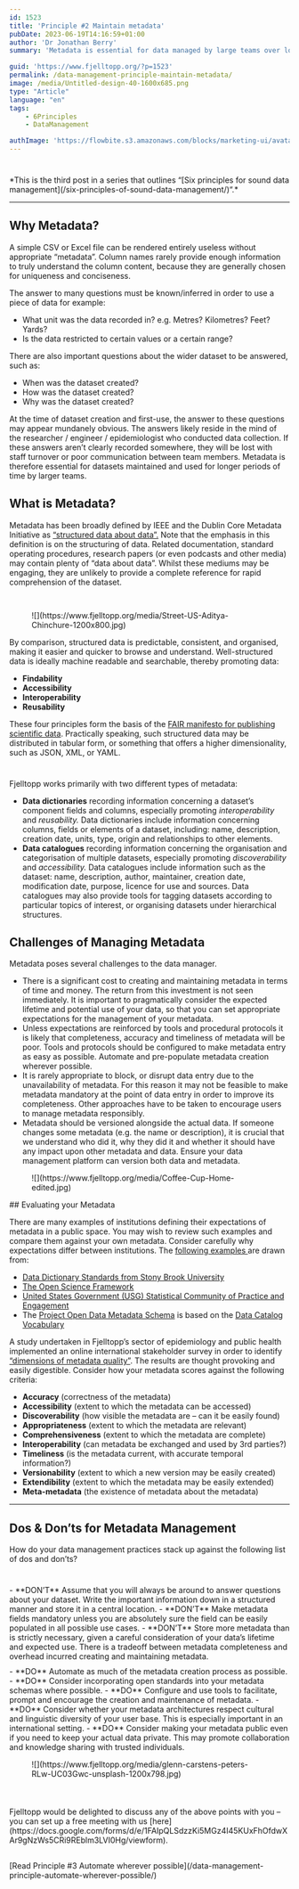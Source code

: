 ```yaml
---
id: 1523
title: 'Principle #2 Maintain metadata'
pubDate: 2023-06-19T14:16:59+01:00
author: 'Dr Jonathan Berry'
summary: 'Metadata is essential for data managed by large teams over long periods. It ensures data is findable and reusable. '

guid: 'https://www.fjelltopp.org/?p=1523'
permalink: /data-management-principle-maintain-metadata/
image: /media/Untitled-design-40-1600x685.png
type: "Article"
language: "en"
tags:
    - 6Principles
    - DataManagement

authImage: 'https://flowbite.s3.amazonaws.com/blocks/marketing-ui/avatars/bonnie-green.png'
---
```


<div aria-hidden="true" class="wp-block-spacer" style="height:25px"></div>*This is the third post in a series that outlines “[Six principles for sound data management](/six-principles-of-sound-data-management/)“.*

---

## Why Metadata?

A simple CSV or Excel file can be rendered entirely useless without appropriate “metadata”. Column names rarely provide enough information to truly understand the column content, because they are generally chosen for uniqueness and conciseness.

The answer to many questions must be known/inferred in order to use a piece of data for example:

- What unit was the data recorded in? e.g. Metres? Kilometres? Feet? Yards?
- Is the data restricted to certain values or a certain range?

There are also important questions about the wider dataset to be answered, such as:

- When was the dataset created?
- How was the dataset created?
- Why was the dataset created?

At the time of dataset creation and first-use, the answer to these questions may appear mundanely obvious. The answers likely reside in the mind of the researcher / engineer / epidemiologist who conducted data collection. If these answers aren’t clearly recorded somewhere, they will be lost with staff turnover or poor communication between team members. Metadata is therefore essential for datasets maintained and used for longer periods of time by larger teams.

## **What is Metadata?**

Metadata has been broadly defined by IEEE and the Dublin Core Metadata Initiative as [“structured data about data”.](https://citeseerx.ist.psu.edu/viewdoc/download?doi=10.1.1.88.5042&rep=rep1&type=pdf) Note that the emphasis in this definition is on the structuring of data. Related documentation, standard operating procedures, research papers (or even podcasts and other media) may contain plenty of “data about data”. Whilst these mediums may be engaging, they are unlikely to provide a complete reference for rapid comprehension of the dataset.

<div aria-hidden="true" class="wp-block-spacer" style="height:15px"></div><div class="wp-block-media-text is-stacked-on-mobile is-image-fill" style="grid-template-columns:44% auto"><figure class="wp-block-media-text__media" style="background-image:url(https://www.fjelltopp.org/media/Street-US-Aditya-Chinchure-1200x800.jpg);background-position:53% 66%">![](https://www.fjelltopp.org/media/Street-US-Aditya-Chinchure-1200x800.jpg)</figure><div class="wp-block-media-text__content">By comparison, structured data is predictable, consistent, and organised, making it easier and quicker to browse and understand. Well-structured data is ideally machine readable and searchable, thereby promoting data:

- **Findability**
- **Accessibility**
- **Interoperability**
- **Reusability**

These four principles form the basis of the [FAIR manifesto for publishing scientific data](https://www.go-fair.org/fair-principles/). Practically speaking, such structured data may be distributed in tabular form, or something that offers a higher dimensionality, such as JSON, XML, or YAML.

</div></div><div aria-hidden="true" class="wp-block-spacer" style="height:25px"></div>Fjelltopp works primarily with two different types of metadata:

- **Data dictionaries** recording information concerning a dataset’s component fields and columns, especially promoting *interoperability* and *reusability.* Data dictionaries include information concerning columns, fields or elements of a dataset, including: name, description, creation date, units, type, origin and relationships to other elements.
- **Data catalogues** recording information concerning the organisation and categorisation of multiple datasets, especially promoting *discoverability* and *accessibility.* Data catalogues include information such as the dataset: name, description, author, maintainer, creation date, modification date, purpose, licence for use and sources. Data catalogues may also provide tools for tagging datasets according to particular topics of interest, or organising datasets under hierarchical structures.

## Challenges of Managing Metadata

Metadata poses several challenges to the data manager.

- There is a significant cost to creating and maintaining metadata in terms of time and money. The return from this investment is not seen immediately. It is important to pragmatically consider the expected lifetime and potential use of your data, so that you can set appropriate expectations for the management of your metadata.
- Unless expectations are reinforced by tools and procedural protocols it is likely that completeness, accuracy and timeliness of metadata will be poor. Tools and protocols should be configured to make metadata entry as easy as possible. Automate and pre-populate metadata creation wherever possible.
- It is rarely appropriate to block, or disrupt data entry due to the unavailability of metadata. For this reason it may not be feasible to make metadata mandatory at the point of data entry in order to improve its completeness. Other approaches have to be taken to encourage users to manage metadata responsibly.
- Metadata should be versioned alongside the actual data. If someone changes some metadata (e.g. the name or description), it is crucial that we understand who did it, why they did it and whether it should have any impact upon other metadata and data. Ensure your data management platform can version both data and metadata.

<div aria-hidden="true" class="wp-block-spacer" style="height:0px"></div><figure class="wp-block-image size-large">![](https://www.fjelltopp.org/media/Coffee-Cup-Home-edited.jpg)</figure>## Evaluating your Metadata

There are many examples of institutions defining their expectations of metadata in a public space. You may wish to review such examples and compare them against your own metadata. Consider carefully why expectations differ between institutions. The [following examples ](https://direct.mit.edu/dint/article/2/4/443/94892/The-Semantic-Data-Dictionary-An-Approach-for)are drawn from:

- [Data Dictionary Standards from Stony Brook University](https://www.stonybrook.edu/commcms/irpe/about/data_governance/_files/DataDictionaryStandards.pdf)
- [The Open Science Framework](https://help.osf.io/article/217-how-to-make-a-data-dictionary)
- [United States Government (USG) Statistical Community of Practice and Engagement](https://github.com/USG-SCOPE/data-dictionary/blob/gh-pages/Metadata-Scheme-for-Data-Dictionaries.md)
- The [Project Open Data Metadata Schema](https://project-open-data.cio.gov/v1.1/schema/) is based on the [Data Catalog Vocabulary](https://www.w3.org/TR/vocab-dcat-2/)

A study undertaken in Fjelltopp’s sector of epidemiology and public health implemented an online international stakeholder survey in order to identify [“dimensions of metadata quality”](https://www.ncbi.nlm.nih.gov/pmc/articles/PMC5001774/). The results are thought provoking and easily digestible. Consider how your metadata scores against the following criteria:

- **Accuracy** (correctness of the metadata)
- **Accessibility** (extent to which the metadata can be accessed)
- **Discoverability** (how visible the metadata are – can it be easily found)
- **Appropriateness** (extent to which the metadata are relevant)
- **Comprehensiveness** (extent to which the metadata are complete)
- **Interoperability** (can metadata be exchanged and used by 3rd parties?)
- **Timeliness** (is the metadata current, with accurate temporal information?)
- **Versionability** (extent to which a new version may be easily created)
- **Extendibility** (extent to which the metadata may be easily extended)
- **Meta-metadata** (the existence of metadata about the metadata)

---

## **Dos &amp; Don’ts for Metadata** Management

How do your data management practices stack up against the following list of dos and don’ts?

<div aria-hidden="true" class="wp-block-spacer" style="height:25px"></div><div class="wp-block-media-text alignwide has-media-on-the-right is-stacked-on-mobile is-image-fill" style="grid-template-columns:auto 36%"><div class="wp-block-media-text__content">- **DON’T** Assume that you will always be around to answer questions about your dataset. Write the important information down in a structured manner and store it in a central location.
- **DON’T** Make metadata fields mandatory unless you are absolutely sure the field can be easily populated in all possible use cases.
- **DON’T** Store more metadata than is strictly necessary, given a careful consideration of your data’s lifetime and expected use. There is a tradeoff between metadata completeness and overhead incurred creating and maintaining metadata.

<div aria-hidden="true" class="wp-block-spacer" style="height:10px"></div>- **DO** Automate as much of the metadata creation process as possible.
- **DO** Consider incorporating open standards into your metadata schemas where possible.
- **DO** Configure and use tools to facilitate, prompt and encourage the creation and maintenance of metadata.
- **DO** Consider whether your metadata architectures respect cultural and linguistic diversity of your user base. This is especially important in an international setting.
- **DO** Consider making your metadata public even if you need to keep your actual data private. This may promote collaboration and knowledge sharing with trusted individuals.

</div><figure class="wp-block-media-text__media" style="background-image:url(https://www.fjelltopp.org/media/glenn-carstens-peters-RLw-UC03Gwc-unsplash-1200x798.jpg);background-position:55% 63%">![](https://www.fjelltopp.org/media/glenn-carstens-peters-RLw-UC03Gwc-unsplash-1200x798.jpg)</figure></div><div aria-hidden="true" class="wp-block-spacer" style="height:10px"></div><div aria-hidden="true" class="wp-block-spacer" style="height:27px"></div>Fjelltopp would be delighted to discuss any of the above points with you – you can set up a free meeting with us [here](https://docs.google.com/forms/d/e/1FAIpQLSdzzKi5MGz4I45KUxFhOfdwXAr9gNzWs5CRi9REblm3LVI0Hg/viewform).

<div aria-hidden="true" class="wp-block-spacer" style="height:29px"></div><div class="wp-block-buttons is-content-justification-center is-layout-flex wp-container-core-buttons-is-layout-3 wp-block-buttons-is-layout-flex"><div class="wp-block-button">[Read Principle #3 Automate wherever possible](/data-management-principle-automate-wherever-possible/)</div></div><div aria-hidden="true" class="wp-block-spacer" style="height:49px"></div>
